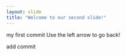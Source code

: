 ```yaml
---
layout: slide
title: "Welcome to our second slide!"
---
```

my first commit
Use the left arrow to go back!

add commit
